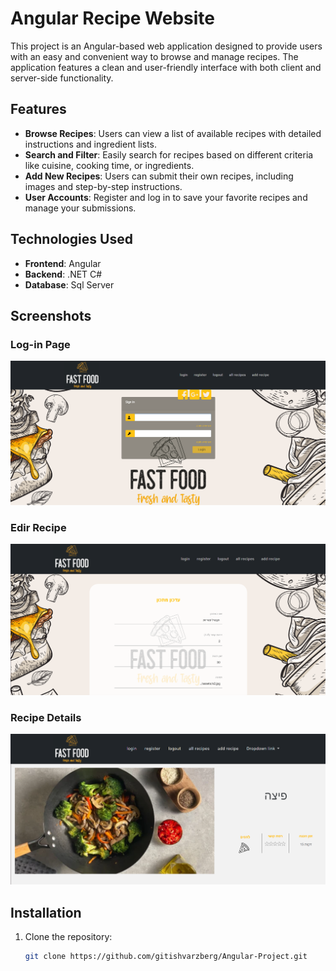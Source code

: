 # Angular Recipe Website

This project is an Angular-based web application designed to provide users with an easy and convenient way to browse and manage recipes. The application features a clean and user-friendly interface with both client and server-side functionality.

## Features

- **Browse Recipes**: Users can view a list of available recipes with detailed instructions and ingredient lists.
- **Search and Filter**: Easily search for recipes based on different criteria like cuisine, cooking time, or ingredients.
- **Add New Recipes**: Users can submit their own recipes, including images and step-by-step instructions.
- **User Accounts**: Register and log in to save your favorite recipes and manage your submissions.

## Technologies Used

- **Frontend**: Angular
- **Backend**: .NET C#
- **Database**: Sql Server

## Screenshots

### Log-in Page
![Home Page](src/assets/צילום%20מסך_20240815_172129.png)

### Edir Recipe
![Recipe List](src/assets/צילום%20מסך_20240815_172852.png)

### Recipe Details
![Recipe Details](src/assets/צילום%20מסך_20240815_172933.png)

## Installation

1. Clone the repository:
   ```bash
   git clone https://github.com/gitishvarzberg/Angular-Project.git

